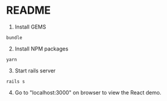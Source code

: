 # README

1. Install GEMS

```
bundle
```

2. Install NPM packages

```
yarn
```

3. Start rails server

```
rails s
```

4. Go to "localhost:3000" on browser to view the React demo.
